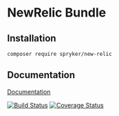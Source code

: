 # NewRelic Bundle

## Installation

```
composer require spryker/new-relic
```

## Documentation

[Documentation](https://spryker.github.io)

[![Build Status](https://travis-ci.org/spryker/NewRelic.svg?branch=master)](https://travis-ci.org/spryker/NewRelic)
[![Coverage Status](https://coveralls.io/repos/github/spryker/NewRelic/badge.svg?branch=master)](https://coveralls.io/github/spryker/NewRelic?branch=master)
